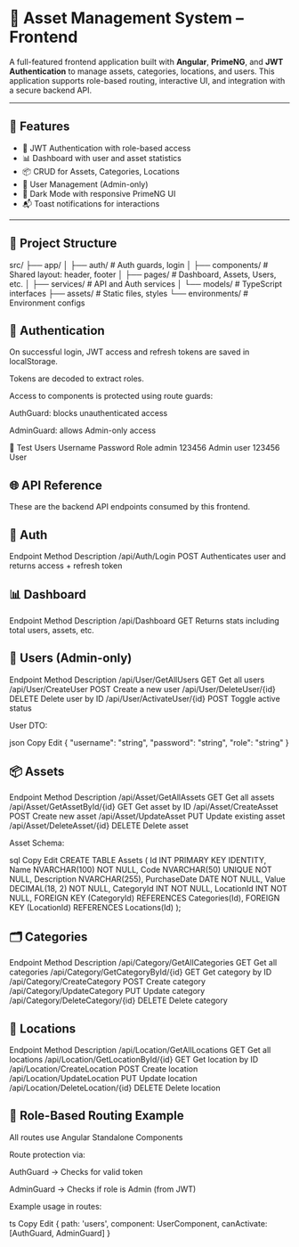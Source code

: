 # 🏢 Asset Management System – Frontend

A full-featured frontend application built with **Angular**, **PrimeNG**, and **JWT Authentication** to manage assets, categories, locations, and users. This application supports role-based routing, interactive UI, and integration with a secure backend API.

---

## 🚀 Features

- 🔐 JWT Authentication with role-based access
- 📊 Dashboard with user and asset statistics
- 📦 CRUD for Assets, Categories, Locations
- 👥 User Management (Admin-only)
- 🌙 Dark Mode with responsive PrimeNG UI
- 📬 Toast notifications for interactions


---

## 📁 Project Structure

src/
├── app/
│ ├── auth/ # Auth guards, login
│ ├── components/ # Shared layout: header, footer
│ ├── pages/ # Dashboard, Assets, Users, etc.
│ ├── services/ # API and Auth services
│ └── models/ # TypeScript interfaces
├── assets/ # Static files, styles
└── environments/ # Environment configs

## 🔐 Authentication
On successful login, JWT access and refresh tokens are saved in localStorage.

Tokens are decoded to extract roles.

Access to components is protected using route guards:

AuthGuard: blocks unauthenticated access

AdminGuard: allows Admin-only access

🧪 Test Users
Username	Password	Role
admin	123456	Admin
user	123456	User
## 🌐 API Reference
These are the backend API endpoints consumed by this frontend.

## 🔐 Auth
Endpoint	Method	Description
/api/Auth/Login	POST	Authenticates user and returns access + refresh token

## 📊 Dashboard
Endpoint	Method	Description
/api/Dashboard	GET	Returns stats including total users, assets, etc.

## 🧑 Users (Admin-only)
Endpoint	Method	Description
/api/User/GetAllUsers	GET	Get all users
/api/User/CreateUser	POST	Create a new user
/api/User/DeleteUser/{id}	DELETE	Delete user by ID
/api/User/ActivateUser/{id}	POST	Toggle active status

User DTO:

json
Copy
Edit
{
  "username": "string",
  "password": "string",
  "role": "string"
}
## 📦 Assets
Endpoint	Method	Description
/api/Asset/GetAllAssets	GET	Get all assets
/api/Asset/GetAssetById/{id}	GET	Get asset by ID
/api/Asset/CreateAsset	POST	Create new asset
/api/Asset/UpdateAsset	PUT	Update existing asset
/api/Asset/DeleteAsset/{id}	DELETE	Delete asset

Asset Schema:

sql
Copy
Edit
CREATE TABLE Assets (
  Id INT PRIMARY KEY IDENTITY,
  Name NVARCHAR(100) NOT NULL,
  Code NVARCHAR(50) UNIQUE NOT NULL,
  Description NVARCHAR(255),
  PurchaseDate DATE NOT NULL,
  Value DECIMAL(18, 2) NOT NULL,
  CategoryId INT NOT NULL,
  LocationId INT NOT NULL,
  FOREIGN KEY (CategoryId) REFERENCES Categories(Id),
  FOREIGN KEY (LocationId) REFERENCES Locations(Id)
);
## 🗂️ Categories
Endpoint	Method	Description
/api/Category/GetAllCategories	GET	Get all categories
/api/Category/GetCategoryById/{id}	GET	Get category by ID
/api/Category/CreateCategory	POST	Create category
/api/Category/UpdateCategory	PUT	Update category
/api/Category/DeleteCategory/{id}	DELETE	Delete category

## 📍 Locations
Endpoint	Method	Description
/api/Location/GetAllLocations	GET	Get all locations
/api/Location/GetLocationById/{id}	GET	Get location by ID
/api/Location/CreateLocation	POST	Create location
/api/Location/UpdateLocation	PUT	Update location
/api/Location/DeleteLocation/{id}	DELETE	Delete location

## 🧠 Role-Based Routing Example
All routes use Angular Standalone Components

Route protection via:

AuthGuard → Checks for valid token

AdminGuard → Checks if role is Admin (from JWT)

Example usage in routes:

ts
Copy
Edit
{
  path: 'users',
  component: UserComponent,
  canActivate: [AuthGuard, AdminGuard]
}
